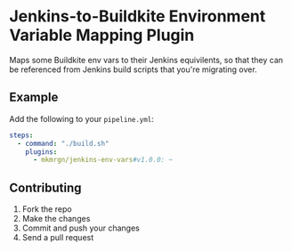 # Jenkins-to-Buildkite Environment Variable Mapping Plugin

Maps some Buildkite env vars to their Jenkins equivilents, so that they can be referenced from Jenkins build scripts that you're migrating over.

## Example

Add the following to your `pipeline.yml`:

```yml
steps:
  - command: "./build.sh"
    plugins:
      - mkmrgn/jenkins-env-vars#v1.0.0: ~
```

## Contributing

1. Fork the repo
2. Make the changes
3. Commit and push your changes
4. Send a pull request
